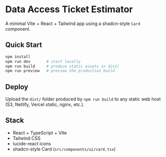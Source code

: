 # Data Access Ticket Estimator

A minimal Vite + React + Tailwind app using a shadcn-style `Card` component.

## Quick Start

```bash
npm install
npm run dev       # start locally
npm run build     # produce static assets in dist/
npm run preview   # preview the production build
```

## Deploy
Upload the `dist/` folder produced by `npm run build` to any static web host (S3, Netlify, Vercel static, nginx, etc.).

## Stack
- React + TypeScript + Vite
- Tailwind CSS
- lucide-react icons
- shadcn-style Card (`src/components/ui/card.tsx`)
